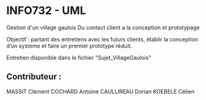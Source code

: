 # INFO732 - UML


Gestion d'un village gaulois 
Du contact client a la conception et prototypage

Objectif : partant des entretiens avec les futurs clients, établir la conception d’un systeme et 
faire un premier prototype réduit. 

Entretien disponible dans le fichier "Sujet_VillageGaulois"


## Contributeur : 

MASSIT Clément
COCHARD Antoine
CAULLIREAU Dorian
KOEBELE Célien
